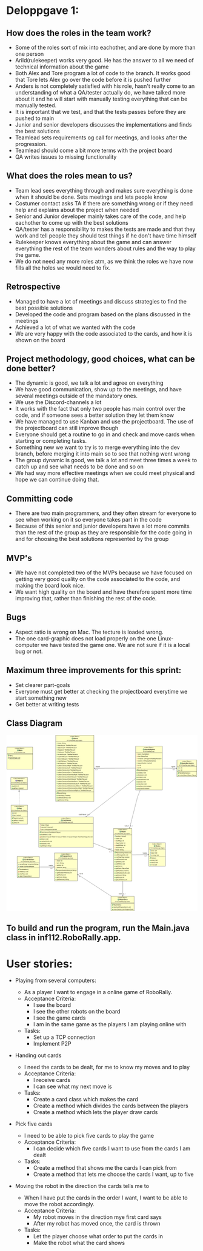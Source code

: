 # Deloppgave 1:

## How does the roles in the team work? 
* Some of the roles sort of mix into eachother, and are done by more than one person
* Arild(rulekeeper) works very good. He has the answer to all we need of technical information about the game
* Both Alex and Tore program a lot of code to the branch. It works good that Tore lets Alex go over the code before it is pushed further
* Anders is not completely satisfied with his role, hasn't really come to an understanding of what a QA/tester actually do, 
  we have talked more about it and he will start with manually testing everything that can be manually tested.
* It is important that we test, and that the tests passes before they are pushed to main
* Junior and senior developers discusses the implementations and finds the best solutions
* Teamlead sets requirements og call for meetings, and looks after the progression.
* Teamlead should come a bit more terms with the project board
* QA writes issues to missing functionality

## What does the roles mean to us?
* Team lead sees everything through and makes sure everything is done when it should be done. Sets meetings and lets people know
* Costumer contact asks TA if there are something wrong or if they need help and explains about the project when needed
* Senior and Junior developer mainly takes care of the code, and help eachother to come up with the best solutions
* QA/tester has a responsibility to makes the tests are made and that they work and tell people they should test things if he don't have time himself
* Rulekeeper knows everything about the game and can answer everything the rest of the team wonders about rules and the way to play the game.
* We do not need any more roles atm, as we think the roles we have now fills all the holes we would need to fix.

## Retrospective
* Managed to have a lot of meetings and discuss strategies to find the best possible solutions
* Developed the code and program based on the plans discussed in the meetings
* Achieved a lot of what we wanted with the code
* We are very happy with the code associated to the cards, and how it is shown on the board

## Project methodology, good choices, what can be done better?
* The dynamic is good, we talk a lot and agree on everything
* We have good communication, show up to the meetings, and have several meetings outside of the mandatory ones.
* We use the Discord-channels a lot
* It works with the fact that only two people has main control over the code, and if someone sees a better solution they let them know
* We have managed to use Kanban and use the projectboard. The use of the projectboard can still improve though
* Everyone should get a routine to go in and check and move cards when starting or completing tasks. 
* Something new we want to try is to merge everything into the dev branch, before merging it into main so to see that nothing went wrong
* The group dynamic is good, we talk a lot and meet three times a week to catch up and see what needs to be done and so on
* We had way more effective meetings when we could meet physical and hope we can continue doing that.

## Committing code
* There are two main programmers, and they often stream for everyone to see when working on it so everyone takes part in the code
* Because of this senior and junior developers have a lot more commits than the rest of the group as they are responsible for the code going in and for choosing the best solutions represented by the group

## MVP's
* We have not completed two of the MVPs because we have focused on getting very good quality on the code associated to the code, and making the board look nice.
* We want high quality on the board and have therefore spent more time improving that, rather than finishing the rest of the code.

## Bugs
* Aspect ratio is wrong on Mac. The tecture is loaded wrong.
* The one card-graphic does not load properly on the one Linux-computer we have tested the game one. We are not sure if it is a local bug or not.

## Maximum three improvements for this sprint:
* Set clearer part-goals
* Everyone must get better at checking the projectboard everytime we start something new
* Get better at writing tests

## Class Diagram
 ![Image](img/class-diagram.png)
## To build and run the program, run the Main.java class in inf112.RoboRally.app.

# User stories:

* Playing from several computers: 
    * As a player I want to engage in a online game of RoboRally.
    * Acceptance Criteria:
        * I see the board
        * I see the other robots on the board
        * I see the game cards
        * I am in the same game as the players I am playing online with
    * Tasks:
        * Set up a TCP connection
        * Implement P2P
    
* Handing out cards
    * I need the cards to be dealt, for me to know my moves and to play
    * Acceptance Criteria:
        * I receive cards
        * I can see what my next move is
    * Tasks: 
        * Create a card class which makes the card
        * Create a method which divides the cards between the players
        * Create a method which lets the player draw cards
    
* Pick five cards
    * I need to be able to pick five cards to play the game
    * Acceptance Criteria:
        * I can decide which five cards I want to use from the cards I am dealt
    * Tasks: 
        * Create a method that shows me the cards I can pick from
        * Create a method that lets me choose the cards I want, up to five
    
* Moving the robot in the direction the cards tells me to
    * When I have put the cards in the order I want, I want to be able to move the robot accordingly. 
    * Acceptance Criteria: 
        * My robot moves in the direction mye first card says
        * After my robot has moved once, the card is thrown
    * Tasks:
        * Let the player choose what order to put the cards in
        * Make the robot what the card shows
    




